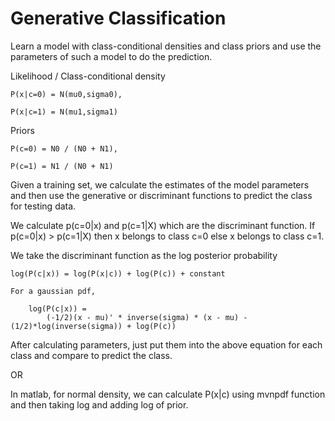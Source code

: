 # Generative Classification

Learn a model with class-conditional densities and class priors
and use the parameters of such a model to do the prediction.

Likelihood / Class-conditional density

	P(x|c=0) = N(mu0,sigma0),
	
	P(x|c=1) = N(mu1,sigma1)

Priors

	P(c=0) = N0 / (N0 + N1),
	
	P(c=1) = N1 / (N0 + N1)

Given a training set, we calculate the estimates of the model parameters and then use the generative or discriminant functions to predict the class for testing data.

We calculate p(c=0|x) and p(c=1|X) which are the discriminant function. If p(c=0|x) > p(c=1|X) then x belongs to class c=0 else x belongs to class c=1.

We take the discriminant function as the log posterior probability

	log(P(c|x)) = log(P(x|c)) + log(P(c)) + constant
	
	For a gaussian pdf,
	
		log(P(c|x)) = 
			(-1/2)(x - mu)' * inverse(sigma) * (x - mu) - (1/2)*log(inverse(sigma)) + log(P(c))

After calculating parameters, just put them into the above equation for each class and compare to predict the class.

OR

In matlab, for normal density, we can calculate P(x|c) using mvnpdf function and then taking log and adding log of prior.
